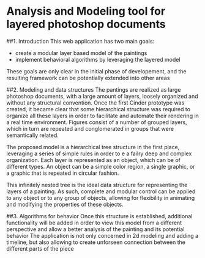 Analysis and Modeling tool for layered photoshop documents
=========

##1. Introduction
This web application has two main goals:
* create a modular layer based model of the paintings
* implement behavioral algorithms by leveraging the layered model

These goals are only clear in the initial phase of developement, and the resulting framework can be potentially extended into other areas


##2. Modeling and data structures
The pantings are realized as large photoshop documents, with a large amount of layers, loosely organized and without any structural convention.
Once the first Cinder prototype was created, it became clear that some hierarchical structure was required to organize all these layers in order to facilitate and automate their rendering in a real time environment.
Figures consist of a number of grouped layers, which in turn are repeated and conglomerated in groups that were semantically related.

The proposed model is a hierarchical tree structure in the first place, leveraging a series of simple rules in order to e a failry deep and complex organization.
Each layer is represented as an object, which can be of different types. An object can be a simple color region, a single graphic, or a graphic that is repeated in circular fashion.

This infinitely nested tree is the ideal data structure for representing the layers of a painting. As such, complete and modular control can be applied to any object or to any group of objects, allowing for flexibility in animating and modifying the properties of these objects. 

##3. Algorithms for behavior 
Once this structure is established, additional functionality will be added in order to view this model from a different perspective
and allow a better analysis of the painting and its potential behavior
The application is not only concerned in 2d modeling and adding a timeline, but also allowing to create unforseen connection between the different parts of the piece
